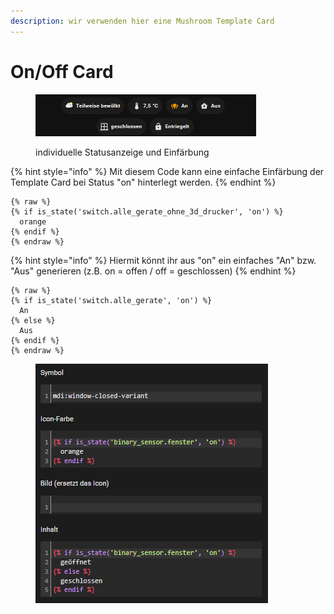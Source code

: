 ```yaml
---
description: wir verwenden hier eine Mushroom Template Card
---
```


# On/Off Card

<figure><img src="../../../.gitbook/assets/image (3).png" alt=""><figcaption><p>individuelle Statusanzeige und Einfärbung</p></figcaption></figure>

{% hint style="info" %}
Mit diesem Code kann eine einfache Einfärbung der Template Card bei Status "on" hinterlegt werden.
{% endhint %}

```
{% raw %}
{% if is_state('switch.alle_gerate_ohne_3d_drucker', 'on') %}
  orange
{% endif %}
{% endraw %}
```





{% hint style="info" %}
Hiermit könnt ihr aus "on" ein einfaches "An" bzw. "Aus" generieren (z.B. on = offen / off = geschlossen)
{% endhint %}

```
{% raw %}
{% if is_state('switch.alle_gerate', 'on') %}
  An
{% else %}
  Aus
{% endif %}
{% endraw %}
```

<figure><img src="../../../.gitbook/assets/image (8).png" alt=""><figcaption></figcaption></figure>


